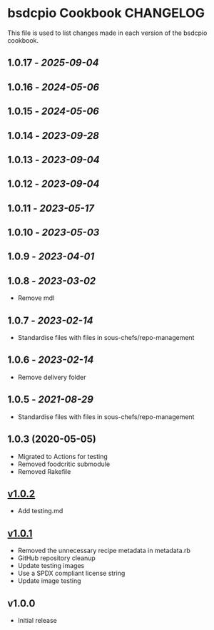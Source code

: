 # bsdcpio Cookbook CHANGELOG

This file is used to list changes made in each version of the bsdcpio cookbook.

## 1.0.17 - *2025-09-04*

## 1.0.16 - *2024-05-06*

## 1.0.15 - *2024-05-06*

## 1.0.14 - *2023-09-28*

## 1.0.13 - *2023-09-04*

## 1.0.12 - *2023-09-04*

## 1.0.11 - *2023-05-17*

## 1.0.10 - *2023-05-03*

## 1.0.9 - *2023-04-01*

## 1.0.8 - *2023-03-02*

- Remove mdl

## 1.0.7 - *2023-02-14*

- Standardise files with files in sous-chefs/repo-management

## 1.0.6 - *2023-02-14*

- Remove delivery folder

## 1.0.5 - *2021-08-29*

- Standardise files with files in sous-chefs/repo-management

## 1.0.3 (2020-05-05)

- Migrated to Actions for testing
- Removed foodcritic submodule
- Removed Rakefile

## [v1.0.2](2019-10-25)

- Add testing.md

## [v1.0.1](2019-10-25)

- Removed the unnecessary recipe metadata in metadata.rb
- GitHub repository cleanup
- Update testing images
- Use a SPDX compliant license string
- Update image testing

## v1.0.0

- Initial release
